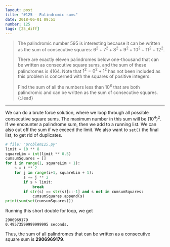 ```yaml
---
layout: post
title: "#125 - Palindromic sums"
date: 2018-06-01 09:51
number: 125
tags: [25_diff]
---
```

> The palindromic number 595 is interesting because it can be written as the sum of consecutive squares: $6^2+7^2+8^2+9^2+10^2+11^2+12^2$.
>
> There are exactly eleven palindromes below one-thousand that can be written as consecutive square sums, and the sum of these palindromes is 4164. Note that $1^2=0^2+1^2$ has not been included as this problem is concerned with the squares of positive integers.
>
> Find the sum of all the numbers less than $10^8$ that are both palindromic and can be written as the sum of consecutive squares.
{:.lead}
* * *

We can do a brute force solution, where we loop through all possible consecutive square sums. The maximum number in this sum will be $\left(10^4\right)^2$. If we encounter a palindrome sum, then we add to a running list. We can also cut off the sum if we exceed the limit. We also want to `set()` the final list, to get rid of duplicates.
```python
# file: "problem125.py"
limit = 10 ** 8
squareLim = int(limit ** 0.5)
cumsumSquares = []
for i in range(1, squareLim + 1):
    s = i ** 2
    for j in range(i+1, squareLim + 1):
        s += j ** 2
        if s > limit:
            break
        if str(s) == str(s)[::-1] and s not in cumsumSquares:
            cumsumSquares.append(s)
print(sum(set(cumsumSquares)))
```
Running this short double for loop, we get
```
2906969179
0.49573599999999995 seconds.
```
Thus, the sum of all palindromes that can be written as a consecutive square sum is **2906969179**.